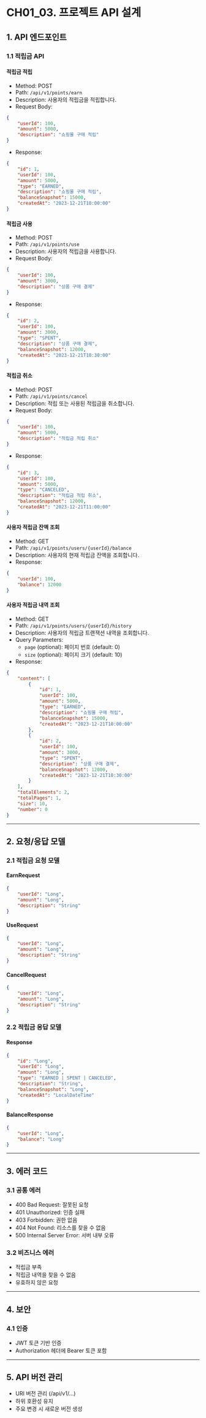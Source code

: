 # CH01_03. 프로젝트 API 설계

## 1. API 엔드포인트

### 1.1 적립금 API

#### 적립금 적립
- Method: POST
- Path: `/api/v1/points/earn`
- Description: 사용자의 적립금을 적립합니다.
- Request Body:
```json
{
    "userId": 100,
    "amount": 5000,
    "description": "쇼핑몰 구매 적립"
}
```
- Response:
```json
{
    "id": 1,
    "userId": 100,
    "amount": 5000,
    "type": "EARNED",
    "description": "쇼핑몰 구매 적립",
    "balanceSnapshot": 15000,
    "createdAt": "2023-12-21T10:00:00"
}
```

#### 적립금 사용
- Method: POST
- Path: `/api/v1/points/use`
- Description: 사용자의 적립금을 사용합니다.
- Request Body:
```json
{
    "userId": 100,
    "amount": 3000,
    "description": "상품 구매 결제"
}
```
- Response:
```json
{
    "id": 2,
    "userId": 100,
    "amount": 3000,
    "type": "SPENT",
    "description": "상품 구매 결제",
    "balanceSnapshot": 12000,
    "createdAt": "2023-12-21T10:30:00"
}
```

#### 적립금 취소
- Method: POST
- Path: `/api/v1/points/cancel`
- Description: 적립 또는 사용된 적립금을 취소합니다.
- Request Body:
```json
{
    "userId": 100,
    "amount": 5000,
    "description": "적립금 적립 취소"
}
```
- Response:
```json
{
    "id": 3,
    "userId": 100,
    "amount": 5000,
    "type": "CANCELED",
    "description": "적립금 적립 취소",
    "balanceSnapshot": 12000,
    "createdAt": "2023-12-21T11:00:00"
}
```

#### 사용자 적립금 잔액 조회
- Method: GET
- Path: `/api/v1/points/users/{userId}/balance`
- Description: 사용자의 현재 적립금 잔액을 조회합니다.
- Response:
```json
{
    "userId": 100,
    "balance": 12000
}
```

#### 사용자 적립금 내역 조회
- Method: GET
- Path: `/api/v1/points/users/{userId}/history`
- Description: 사용자의 적립금 트랜잭션 내역을 조회합니다.
- Query Parameters:
  - `page` (optional): 페이지 번호 (default: 0)
  - `size` (optional): 페이지 크기 (default: 10)
- Response:
```json
{
    "content": [
        {
            "id": 1,
            "userId": 100,
            "amount": 5000,
            "type": "EARNED",
            "description": "쇼핑몰 구매 적립",
            "balanceSnapshot": 15000,
            "createdAt": "2023-12-21T10:00:00"
        },
        {
            "id": 2,
            "userId": 100,
            "amount": 3000,
            "type": "SPENT",
            "description": "상품 구매 결제",
            "balanceSnapshot": 12000,
            "createdAt": "2023-12-21T10:30:00"
        }
    ],
    "totalElements": 2,
    "totalPages": 1,
    "size": 10,
    "number": 0
}
```

---

## 2. 요청/응답 모델

### 2.1 적립금 요청 모델

#### EarnRequest
```json
{
    "userId": "Long",
    "amount": "Long",
    "description": "String"
}
```

#### UseRequest
```json
{
    "userId": "Long",
    "amount": "Long",
    "description": "String"
}
```

#### CancelRequest
```json
{
    "userId": "Long",
    "amount": "Long",
    "description": "String"
}
```

### 2.2 적립금 응답 모델

#### Response
```json
{
    "id": "Long",
    "userId": "Long",
    "amount": "Long",
    "type": "EARNED | SPENT | CANCELED",
    "description": "String",
    "balanceSnapshot": "Long",
    "createdAt": "LocalDateTime"
}
```

#### BalanceResponse
```json
{
    "userId": "Long",
    "balance": "Long"
}
```

---

## 3. 에러 코드

### 3.1 공통 에러
- 400 Bad Request: 잘못된 요청
- 401 Unauthorized: 인증 실패
- 403 Forbidden: 권한 없음
- 404 Not Found: 리소스를 찾을 수 없음
- 500 Internal Server Error: 서버 내부 오류

### 3.2 비즈니스 에러
- 적립금 부족
- 적립금 내역을 찾을 수 없음
- 유효하지 않은 요청

---

## 4. 보안

### 4.1 인증
- JWT 토큰 기반 인증
- Authorization 헤더에 Bearer 토큰 포함

---

## 5. API 버전 관리
- URI 버전 관리 (/api/v1/...)
- 하위 호환성 유지
- 주요 변경 시 새로운 버전 생성

